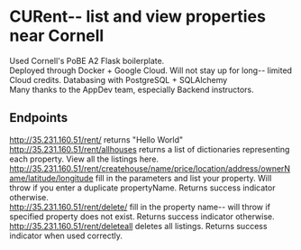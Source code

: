 # CURent-- list and view properties near Cornell

Used Cornell's PoBE A2 Flask boilerplate.  
Deployed through Docker + Google Cloud. Will not stay up for long-- limited Cloud credits.
Databasing with PostgreSQL + SQLAlchemy  
Many thanks to the AppDev team, especially Backend instructors.

## Endpoints  
http://35.231.160.51/rent/ returns "Hello World"  
http://35.231.160.51/rent/allhouses returns a list of dictionaries representing each property. View all the listings here.  
http://35.231.160.51/rent/createhouse/name/price/location/address/ownerName/latitude/longitude
  fill in the parameters and list your property. Will throw if you enter a duplicate propertyName. Returns success indicator otherwise.   
http://35.231.160.51/rent/delete/<name> fill in the property name-- will throw if specified property does not exist. Returns success indicator otherwise.  
http://35.231.160.51/rent/deleteall deletes all listings. Returns success indicator when used correctly.
